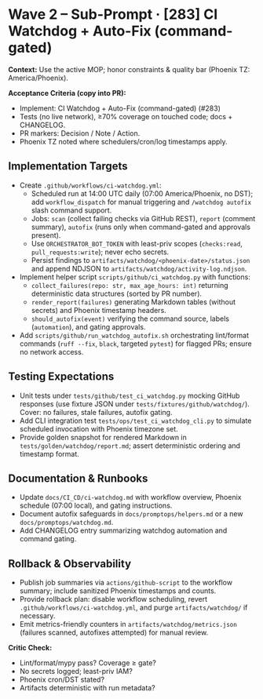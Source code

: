 # Wave 2 – Sub-Prompt · [283] CI Watchdog + Auto-Fix (command-gated)

**Context:** Use the active MOP; honor constraints & quality bar (Phoenix TZ: America/Phoenix).

**Acceptance Criteria (copy into PR):**
- Implement: CI Watchdog + Auto-Fix (command-gated) (#283)
- Tests (no live network), ≥70% coverage on touched code; docs + CHANGELOG.
- PR markers: Decision / Note / Action.
- Phoenix TZ noted where schedulers/cron/log timestamps apply.

## Implementation Targets
- Create `.github/workflows/ci-watchdog.yml`:
  - Scheduled run at 14:00 UTC daily (07:00 America/Phoenix, no DST); add `workflow_dispatch` for manual triggering and `/watchdog autofix` slash command support.
  - Jobs: `scan` (collect failing checks via GitHub REST), `report` (comment summary), `autofix` (runs only when command-gated and approvals present).
  - Use `ORCHESTRATOR_BOT_TOKEN` with least-priv scopes (`checks:read`, `pull_requests:write`); never echo secrets.
  - Persist findings to `artifacts/watchdog/<phoenix-date>/status.json` and append NDJSON to `artifacts/watchdog/activity-log.ndjson`.
- Implement helper script `scripts/github/ci_watchdog.py` with functions:
  - `collect_failures(repo: str, max_age_hours: int)` returning deterministic data structures (sorted by PR number).
  - `render_report(failures)` generating Markdown tables (without secrets) and Phoenix timestamp headers.
  - `should_autofix(event)` verifying the command source, labels (`automation`), and gating approvals.
- Add `scripts/github/run_watchdog_autofix.sh` orchestrating lint/format commands (`ruff --fix`, `black`, targeted `pytest`) for flagged PRs; ensure no network access.

## Testing Expectations
- Unit tests under `tests/github/test_ci_watchdog.py` mocking GitHub responses (use fixture JSON under `tests/fixtures/github/watchdog/`). Cover: no failures, stale failures, autofix gating.
- Add CLI integration test `tests/ops/test_ci_watchdog_cli.py` to simulate scheduled invocation with Phoenix timezone set.
- Provide golden snapshot for rendered Markdown in `tests/golden/watchdog/report.md`; assert deterministic ordering and timestamp format.

## Documentation & Runbooks
- Update `docs/CI_CD/ci-watchdog.md` with workflow overview, Phoenix schedule (07:00 local), and gating instructions.
- Document autofix safeguards in `docs/promptops/helpers.md` or a new `docs/promptops/watchdog.md`.
- Add CHANGELOG entry summarizing watchdog automation and command gating.

## Rollback & Observability
- Publish job summaries via `actions/github-script` to the workflow summary; include sanitized Phoenix timestamps and counts.
- Provide rollback plan: disable workflow scheduling, revert `.github/workflows/ci-watchdog.yml`, and purge `artifacts/watchdog/` if necessary.
- Emit metrics-friendly counters in `artifacts/watchdog/metrics.json` (failures scanned, autofixes attempted) for manual review.

**Critic Check:**
- Lint/format/mypy pass? Coverage ≥ gate?
- No secrets logged; least-priv IAM?
- Phoenix cron/DST stated?
- Artifacts deterministic with run metadata?
